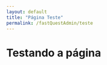 ```yaml
---
layout: default
title: "Página Teste"
permalink: /fastQuestAdmin/teste
---
```


<h1>Testando a página</h1>